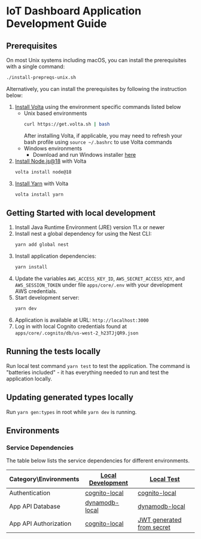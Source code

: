# IoT Dashboard Application Development Guide

## Prerequisites

On most Unix systems including macOS, you can install the prerequisites with a single command:
```sh
./install-prepreqs-unix.sh
```

Alternatively, you can install the prerequisites by following the instruction below:

1. [Install Volta](https://docs.volta.sh/guide/getting-started) using the environment specific commands listed below
   * Unix based environments
      ```sh
      curl https://get.volta.sh | bash
      ```
      After installing Volta, if applicable, you may need to refresh your bash profile using `source ~/.bashrc` to use Volta commands
   * Windows environments
      * Download and run Windows installer [here](https://docs.volta.sh/guide/getting-started)
1. [Install Node.js@18](https://docs.volta.sh/guide/#features) with Volta
   ```sh
   volta install node@18
   ```
1. [Install Yarn](https://docs.volta.sh/guide/#features) with Volta 
   ```sh
   volta install yarn
   ```

## Getting Started with local development

1. Install Java Runtime Environment (JRE) version 11.x or newer
1. Install nest a global dependency for using the Nest CLI:
   ```sh
   yarn add global nest
   ```
1. Install application dependencies:
   ```sh
   yarn install
   ```
1. Update the variables `AWS_ACCESS_KEY_ID`, `AWS_SECRET_ACCESS_KEY`, and `AWS_SESSION_TOKEN` under file `apps/core/.env` with your development AWS credentials.
1. Start development server:
   ```sh
   yarn dev
   ```
1. Application is available at URL: `http://localhost:3000`
1. Log in with local Cognito credentials found at `apps/core/.cognito/db/us-west-2_h23TJjQR9.json`

## Running the tests locally

Run local test command `yarn test` to test the application. The command is "batteries included" - it has everything needed to run and test the application locally.

## Updating generated types locally

Run `yarn gen:types` in root while `yarn dev` is running.

## Environments

### Service Dependencies

The table below lists the service dependencies for different environments.

| Category\Environments | [Local Development](#getting-started-with-local-development)   | [Local Test](#running-the-tests-locally)                              |
| --------------------- | -------------------------------------------------------------- | --------------------------------------------------------------------- |
| Authentication        | [cognito-local](https://www.npmjs.com/package/cognito-local)   | [cognito-local](https://www.npmjs.com/package/cognito-local)          |
| App API Database      | [dynamodb-local](https://www.npmjs.com/package/dynamodb-local) | [dynamodb-local](https://www.npmjs.com/package/dynamodb-local)        |
| App API Authorization | [cognito-local](https://www.npmjs.com/package/cognito-local)   | [JWT generated from secret](./apps/core/src/testing/jwt-generator.ts) |
